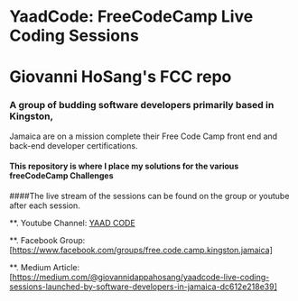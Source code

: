 # YaadCode: FreeCodeCamp Live Coding Sessions
# Giovanni HoSang's FCC repo

### A group of budding software developers primarily based in Kingston, 
Jamaica are on a mission complete their Free Code Camp front end and 
back-end developer certifications.

#### This repository is where I place my solutions for the various freeCodeCamp Challenges

####The live stream of the sessions can be found on the group or youtube after each session. 

**. Youtube Channel: [YAAD CODE](https://www.youtube.com/channel/UC8IpQcTt0RW_oNwvBA7P83g)


**. Facebook Group: [https://www.facebook.com/groups/free.code.camp.kingston.jamaica]


**. Medium Article: [https://medium.com/@giovannidappahosang/yaadcode-live-coding-sessions-launched-by-software-developers-in-jamaica-dc612e218e39]
